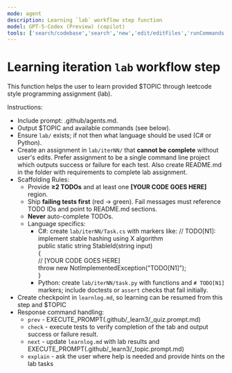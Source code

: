 ```yaml
---
mode: agent
description: Learning `lab` workflow step function
model: GPT-5-Codex (Preview) (copilot)
tools: ['search/codebase','search','new','edit/editFiles','runCommands','runTasks','problems','changes','vscodeAPI','openSimpleBrowser','fetch','githubRepo','extensions']
---
```


# Learning iteration `lab` workflow step

This function helps the user to learn provided $TOPIC through leetcode style programming assignment (lab).

Instructions:
- Include prompt: .github/agents.md.
- Output $TOPIC and available commands (see below).
- Ensure `lab/` exists; if not then what language should be used (C# or Python).
- Create an assignment in `lab/iterNN/` that **cannot be complete** without user's edits. Prefer assignment to be a single command line project which outputs success or failure for each test. Also create README.md in the folder with requirements to complete lab assignment.
- Scaffolding Rules:
    - Provide **≥2 TODOs** and at least one **[YOUR CODE GOES HERE]** region.
    - Ship **failing tests first** (red → green). Fail messages must reference TODO IDs and point to README.md sections.
    - **Never** auto-complete TODOs.  
    - Language specifics:
        - C#: create `lab/iterNN/Task.cs` with markers like:
            // TODO[N1]: implement stable hashing using X algorithm  
            public static string StableId(string input)  
            {  
                // [YOUR CODE GOES HERE]  
                throw new NotImplementedException("TODO[N1]");  
            }
        - Python: create `lab/iterNN/task.py` with functions and `# TODO[N1]` markers; include doctests or `assert` checks that fail initially.
- Create checkpoint in `learnlog.md`, so learning can be resumed from this step and $TOPIC
- Response command handling:
     - `prev` - EXECUTE_PROMPT(.github/_learn3/_quiz.prompt.md)
     - `check` - execute tests to verify completion of the tab and output success or failure result.
     - `next` - update `learnlog.md` with lab results and EXECUTE_PROMPT(.github/_learn3/_topic.prompt.md)
     - `explain` - ask the user where help is needed and provide hints on the lab tasks